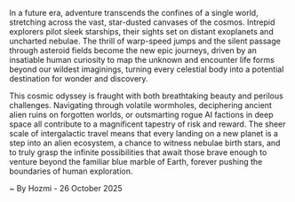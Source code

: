 
In a future era, adventure transcends the confines of a single world, stretching across the vast, star-dusted canvases of the cosmos. Intrepid explorers pilot sleek starships, their sights set on distant exoplanets and uncharted nebulae. The thrill of warp-speed jumps and the silent passage through asteroid fields become the new epic journeys, driven by an insatiable human curiosity to map the unknown and encounter life forms beyond our wildest imaginings, turning every celestial body into a potential destination for wonder and discovery.

This cosmic odyssey is fraught with both breathtaking beauty and perilous challenges. Navigating through volatile wormholes, deciphering ancient alien ruins on forgotten worlds, or outsmarting rogue AI factions in deep space all contribute to a magnificent tapestry of risk and reward. The sheer scale of intergalactic travel means that every landing on a new planet is a step into an alien ecosystem, a chance to witness nebulae birth stars, and to truly grasp the infinite possibilities that await those brave enough to venture beyond the familiar blue marble of Earth, forever pushing the boundaries of human exploration.

~ By Hozmi - 26 October 2025
